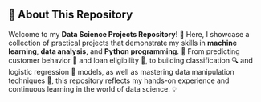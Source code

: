 ## 📂 About This Repository  
Welcome to my **Data Science Projects Repository**! 🚀 Here, I showcase a collection of practical projects that demonstrate my skills in **machine learning**, **data analysis**, and **Python programming**. 🐍 From predicting customer behavior 🛒 and loan eligibility 🏦, to building classification 🔍 and logistic regression 📢 models, as well as mastering data manipulation techniques 🔗, this repository reflects my hands-on experience and continuous learning in the world of data science. 💡
